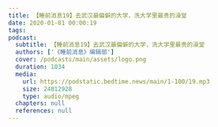 ```yaml
---
title: 【睡前消息19】去武汉最偏僻的大学，洗大学里最贵的澡堂
date: 2020-01-01 00:00:19
tags:
podcast:
  subtitle: 【睡前消息19】去武汉最偏僻的大学，洗大学里最贵的澡堂
  authors: ['《睡前消息》编辑部']
  cover: /podcasts/main/assets/logo.png
  duration: 1034
  media:
    url: https://podstatic.bedtime.news/main/1-100/19.mp3
    size: 24812928
    type: audio/mpeg
  chapters: null
  references: null
---
```

